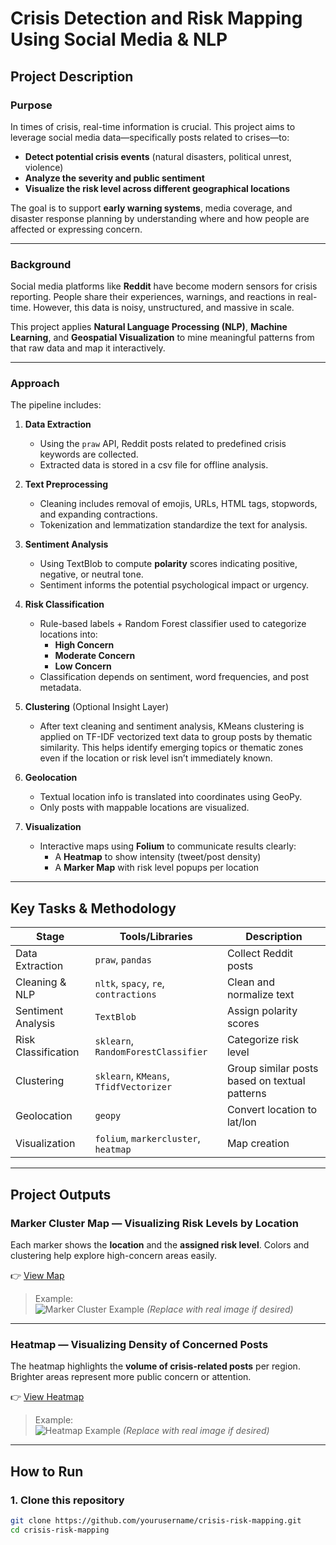 # Crisis Detection and Risk Mapping Using Social Media & NLP

## Project Description

### Purpose

In times of crisis, real-time information is crucial. This project aims to leverage social media data—specifically posts related to crises—to:

- **Detect potential crisis events** (natural disasters, political unrest, violence)
- **Analyze the severity and public sentiment**
- **Visualize the risk level across different geographical locations**

The goal is to support **early warning systems**, media coverage, and disaster response planning by understanding where and how people are affected or expressing concern.

---

###  Background

Social media platforms like **Reddit** have become modern sensors for crisis reporting. People share their experiences, warnings, and reactions in real-time. However, this data is noisy, unstructured, and massive in scale.

This project applies **Natural Language Processing (NLP)**, **Machine Learning**, and **Geospatial Visualization** to mine meaningful patterns from that raw data and map it interactively.

---

###  Approach

The pipeline includes:

1. **Data Extraction**
   - Using the `praw` API, Reddit posts related to predefined crisis keywords are collected.
   - Extracted data is stored in a csv file for offline analysis.

2. **Text Preprocessing**
   - Cleaning includes removal of emojis, URLs, HTML tags, stopwords, and expanding contractions.
   - Tokenization and lemmatization standardize the text for analysis.

3. **Sentiment Analysis**
   - Using TextBlob to compute **polarity** scores indicating positive, negative, or neutral tone.
   - Sentiment informs the potential psychological impact or urgency.

4. **Risk Classification**
   - Rule-based labels + Random Forest classifier used to categorize locations into:
     - **High Concern**
     - **Moderate Concern**
     - **Low Concern**
   - Classification depends on sentiment, word frequencies, and post metadata.
5. **Clustering** (Optional Insight Layer)
    - After text cleaning and sentiment analysis, KMeans clustering is applied on TF-IDF vectorized text data to group posts by thematic similarity. This helps identify emerging topics or thematic zones even if the location or risk level isn’t immediately known.

6. **Geolocation**
   - Textual location info is translated into coordinates using GeoPy.
   - Only posts with mappable locations are visualized.

7. **Visualization**
   - Interactive maps using **Folium** to communicate results clearly:
     - A **Heatmap** to show intensity (tweet/post density)
     - A **Marker Map** with risk level popups per location

---

##  Key Tasks & Methodology

| Stage              | Tools/Libraries       | Description |
|--------------------|------------------------|-------------|
| Data Extraction     | `praw`, `pandas`       | Collect Reddit posts |
| Cleaning & NLP      | `nltk`, `spacy`, `re`, `contractions` | Clean and normalize text |
| Sentiment Analysis  | `TextBlob`             | Assign polarity scores |
| Risk Classification | `sklearn`, `RandomForestClassifier` | Categorize risk level |
| Clustering  | `sklearn`, `KMeans`, `TfidfVectorizer` | Group similar posts based on textual patterns |
| Geolocation         | `geopy`                | Convert location to lat/lon |
| Visualization       | `folium`, `markercluster`, `heatmap` | Map creation |

---

##  Project Outputs

###  Marker Cluster Map — Visualizing Risk Levels by Location

Each marker shows the **location** and the **assigned risk level**. Colors and clustering help explore high-concern areas easily.

👉 [View Map](./crisis_marker_map.html)

> Example:  
> ![Marker Cluster Example](https://user-images.githubusercontent.com/placeholder/marker_map_sample.png) *(Replace with real image if desired)*

---

###  Heatmap — Visualizing Density of Concerned Posts

The heatmap highlights the **volume of crisis-related posts** per region. Brighter areas represent more public concern or attention.

👉 [View Heatmap](./crisis_locations_heatmap.html)

> Example:  
> ![Heatmap Example](https://user-images.githubusercontent.com/placeholder/heatmap_sample.png) *(Replace with real image if desired)*

---

##  How to Run

### 1. Clone this repository
```bash
git clone https://github.com/yourusername/crisis-risk-mapping.git
cd crisis-risk-mapping

